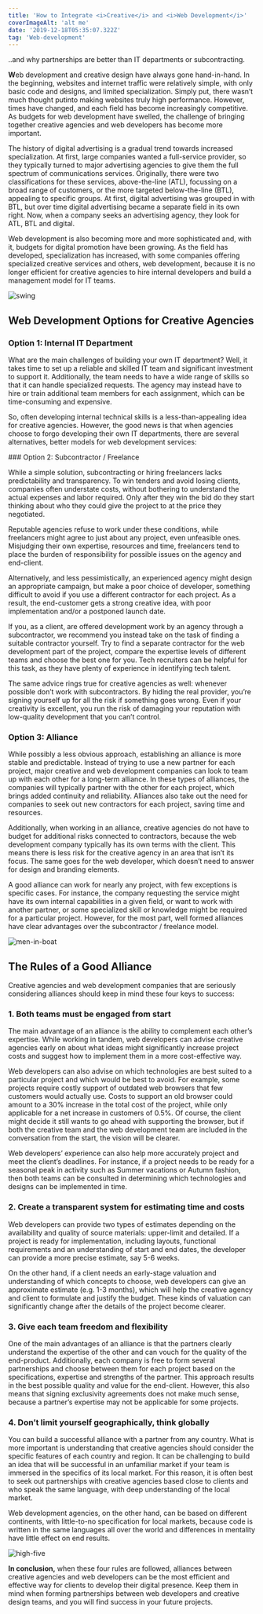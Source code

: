 ```yaml
---
title: 'How to Integrate <i>Creative</i> and <i>Web Development</i>'
coverImageAlt: 'alt me'
date: '2019-12-18T05:35:07.322Z'
tag: 'Web-development'
---
```



<Subtitle>..and why partnerships are better than IT departments or subcontracting.</Subtitle>

**W**eb development and creative design have always gone hand-in-hand. In the beginning, websites and internet traffic were relatively simple, with only basic code and designs, and limited specialization. Simply put, there wasn’t much thought putinto making websites truly high performance. However, times have changed, and each field has become increasingly competitive. As budgets for web development have swelled, the challenge of bringing together creative agencies and web developers has become more important.

The history of digital advertising is a gradual trend towards increased specialization. At first, large companies wanted a full-service provider, so they typically turned to major advertising agencies to give them the full spectrum of communications services. Originally, there were two classifications for these services, above-the-line (ATL), focussing on a broad range of customers, or the more targeted below-the-line (BTL), appealing to specific groups. At first, digital advertising was grouped in with BTL, but over time digital advertising became a separate field in its own right. Now, when a company seeks an advertising agency, they look for ATL, BTL and digital.

Web development is also becoming more and more sophisticated and, with it, budgets for digital promotion have been growing. As the field has developed, specialization has increased, with some companies offering specialized creative services and others, web development, because it is no longer efficient for creative agencies to hire internal developers and build a management model for IT teams.

<Img imageName="swing" alt="swing" withBigMargin />

## Web Development Options for Creative Agencies

### Option 1: Internal IT Department

What are the main challenges of building your own IT department? Well, it takes time to set up a reliable and skilled IT team and significant investment to support it. Additionally, the team needs to have a wide range of skills so that it can handle specialized requests. The agency may instead have to hire or train additional team members for each assignment, which can be time-consuming and expensive.

So, often developing internal technical skills is a less-than-appealing idea for creative agencies. However, the good news is that when agencies choose to forgo developing their own IT departments, there are several alternatives, better models for web development services:

<ParagraphWithImage imageName="clockwork-bird">
  ### Option 2: Subcontractor / Freelance
  <p>While a simple solution, subcontracting or hiring freelancers lacks predictability and transparency. To win tenders and avoid losing clients, companies often understate costs, without bothering to understand the actual expenses and labor required. Only after they win the bid do they start thinking about who they could give the project to at the price they negotiated.</p>
</ParagraphWithImage>

Reputable agencies refuse to work under these conditions, while freelancers might agree to just about any project, even unfeasible ones. Misjudging their own expertise, resources and time, freelancers tend to place the burden of responsibility for possible issues on the agency and end-client.

Alternatively, and less pessimistically, an experienced agency might design an appropriate campaign, but make a poor choice of developer, something difficult to avoid if you use a different contractor for each project. As a result, the end-customer gets a strong creative idea, with poor implementation and/or a postponed launch date.

<ParagraphWithImage imageName="horse-man">
  <p>If you, as a client, are offered development work by an agency through a subcontractor, we recommend you instead take on the task of finding a suitable contractor yourself. Try to find a separate contractor for the web development part of the project, compare the expertise levels of different teams and choose the best one for you. Tech recruiters can be helpful for this task, as they have plenty of experience in identifying tech talent. </p>
</ParagraphWithImage>

The same advice rings true for creative agencies as well: whenever possible don’t work with subcontractors. By hiding the real provider, you’re signing yourself up for all the risk if something goes wrong. Even if your creativity is excellent, you run the risk of damaging your reputation with low-quality development that you can’t control.

### Option 3: Alliance

While possibly a less obvious approach, establishing an alliance is more stable and predictable. Instead of trying to use a new partner for each project, major creative and web development companies can look to team up with each other for a long-term alliance. In these types of alliances, the companies will typically partner with the other for each project, which brings added continuity and reliability. Alliances also take out the need for companies to seek out new contractors for each project, saving time and resources.

Additionally, when working in an alliance, creative agencies do not have to budget for additional risks connected to contractors, because the web development company typically has its own terms with the client. This means there is less risk for the creative agency in an area that isn’t its focus. The same goes for the web developer, which doesn’t need to answer for design and branding elements.

A good alliance can work for nearly any project, with few exceptions is specific cases. For instance, the company requesting the service might have its own internal capabilities in a given field, or want to work with another partner, or some specialized skill or knowledge might be required for a particular project. However, for the most part, well formed alliances have clear advantages over the subcontractor / freelance model.

<Img imageName="men-in-boat" alt="men-in-boat" withBigMargin/>

## The Rules of a Good Alliance

Creative agencies and web development companies that are seriously considering alliances should keep in mind these four keys to success:

### 1. Both teams must be engaged from start

The main advantage of an alliance is the ability to complement each other’s expertise. While working in tandem, web developers can advise creative agencies early on about what ideas might significantly increase project costs and suggest how to implement them in a more cost-effective way.

Web developers can also advise on which technologies are best suited to a particular project and which would be best to avoid. For example, some projects require costly support of outdated web browsers that few customers would actually use. Costs to support an old browser could amount to a 30% increase in the total cost of the project, while only applicable for a net increase in customers of 0.5%. Of course, the client might decide it still wants to go ahead with supporting the browser, but if both the creative team and the web development team are included in the conversation from the start, the vision will be clearer.

Web developers’ experience can also help more accurately project and meet the client’s deadlines. For instance, if a project needs to be ready for a seasonal peak in activity such as Summer vacations or Autumn fashion, then both teams can be consulted in determining which technologies and designs can be implemented in time.

### 2. Create a transparent system for estimating time and costs

Web developers can provide two types of estimates depending on the availability and quality of source materials: upper-limit and detailed. If a project is ready for implementation, including layouts, functional requirements and an understanding of start and end dates, the developer can provide a more precise estimate, say 5-6 weeks.

On the other hand, if a client needs an early-stage valuation and understanding of which concepts to choose, web developers can give an approximate estimate (e.g. 1-3 months), which will help the creative agency and client to formulate and justify the budget. These kinds of valuation can significantly change after the details of the project become clearer.

### 3. Give each team freedom and flexibility

One of the main advantages of an alliance is that the partners clearly understand the expertise of the other and can vouch for the quality of the end-product. Additionally, each company is free to form several partnerships and choose between them for each project based on the specifications, expertise and strengths of the partner. This approach results in the best possible quality and value for the end-client. However, this also means that signing exclusivity agreements does not make much sense, because a partner’s expertise may not be applicable for some projects.

### 4. Don’t limit yourself geographically, think globally

You can build a successful alliance with a partner from any country. What is more important is understanding that creative agencies should consider the specific features of each country and region. It can be challenging to build an idea that will be successful in an unfamiliar market if your team is immersed in the specifics of its local market. For this reason, it is often best to seek out partnerships with creative agencies based close to clients and who speak the same language, with deep understanding of the local market.

Web development agencies, on the other hand, can be based on different continents, with little-to-no specification for local markets, because code is written in the same languages all over the world and differences in mentality have little effect on end results.


<Img imageName="high-five" alt="high-five" withBigMargin/>

**In conclusion,** when these four rules are followed, alliances between creative agencies and web developers can be the most efficient and effective way for clients to develop their digital presence. Keep them in mind when forming partnerships between web developers and creative design teams, and you will find success in your future projects.
